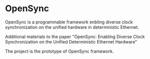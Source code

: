 # OpenSync
OpenSync is a programmable framework enbling diverse clock synchronization on the unified  hardware in deterministic Ethernet.


Additional materials to the paper "OpenSync: Enabling Diverse Clock Synchronization on the Unified Deterministic Ethernet Hardware"

The project is the prototype of OpenSync framework.

